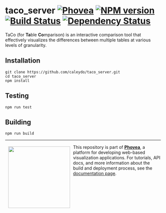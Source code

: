 taco_server [![Phovea][phovea-image]][phovea-url] [![NPM version][npm-image]][npm-url] [![Build Status][travis-image]][travis-url] [![Dependency Status][daviddm-image]][daviddm-url]
=====================

TaCo (for **Ta**ble **Co**mparison) is an interactive comparison tool that effectively visualizes the differences between multiple tables at various levels of granularity.

Installation
------------

```
git clone https://github.com/caleydo/taco_server.git
cd taco_server
npm install
```

Testing
-------

```
npm run test
```

Building
--------

```
npm run build
```



***

<a href="https://caleydo.org"><img src="http://caleydo.org/assets/images/logos/caleydo.svg" align="left" width="200px" hspace="10" vspace="6"></a>
This repository is part of **[Phovea](http://phovea.caleydo.org/)**, a platform for developing web-based visualization applications. For tutorials, API docs, and more information about the build and deployment process, see the [documentation page](http://caleydo.org/documentation/).


[phovea-image]: https://img.shields.io/badge/Phovea-Server%20Plugin-10ACDF.svg
[phovea-url]: https://phovea.caleydo.org
[npm-image]: https://badge.fury.io/js/taco_server.svg
[npm-url]: https://npmjs.org/package/taco_server
[travis-image]: https://travis-ci.org/caleydo/taco_server.svg?branch=master
[travis-url]: https://travis-ci.org/caleydo/taco_server
[daviddm-image]: https://david-dm.org/caleydo/taco_server.svg?theme=shields.io
[daviddm-url]: https://david-dm.org/caleydo/taco_server
